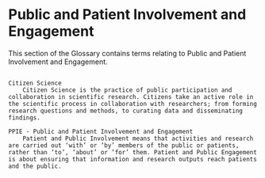 # Public and Patient Involvement and Engagement

This section of the Glossary contains terms relating to Public and Patient Involvement and Engagement.


```{glossary}

Citizen Science
    Citizen Science is the practice of public participation and collaboration in scientific research. Citizens take an active role in the scientific process in collaboration with researchers; from forming research questions and methods, to curating data and disseminating findings.

PPIE - Public and Patient Involvement and Engagement
    Patient and Public Involvement means that activities and research are carried out ‘with’ or ‘by’ members of the public or patients, rather than ‘to’, ‘about’ or ‘for’ them. Patient and Public Engagement​ is about ensuring that information and research outputs reach patients and the public. 

```